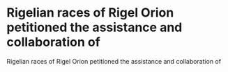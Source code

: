 # Rigelian races of Rigel Orion petitioned the assistance and collaboration of

Rigelian races of Rigel Orion petitioned the assistance and collaboration of